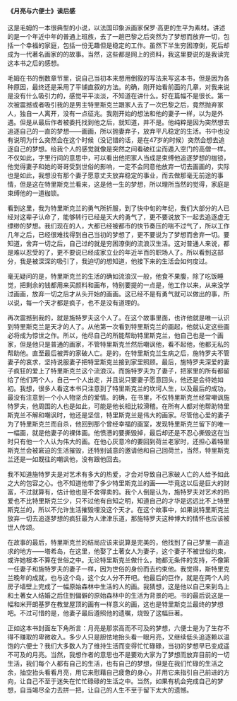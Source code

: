 #### 《月亮与六便士》读后感

这是毛姆的一本很典型的小说，以法国印象派画家保罗·高更的生平为素材。讲述的是一个年近中年的普通上班族，去了一趟巴黎之后突然为了梦想而放弃一切，包括一个幸福的家庭，包括一份无趣但是稳定的工作。虽然下半生穷困潦倒，死后却成为一代著名画家的的故事。当然，这些都是网上的资料，我这里要说的是我读完这本书之后的感想。

毛姆在书的倒数章节里，说自己当初本来想用倒叙的写法来写这本书，但是因为各种原因，最终还是采用了平铺直叙的方法。的确，刚开始看前面的几章，对我来说是没有什么吸引力的，感觉平平淡淡，不知道在讲什么。好在篇幅不是很长。第一次被震撼或者吸引我的是男主特里斯克兰跟家人去了一次巴黎之后，竟然抛弃家人，独自一人离开，没有一点征兆。我刚开始的想法和他的妻子一样，以为是外遇。但是从最后作者被委托找到他之后，就知道，并不是。他纯粹是因为突然想去追逐自己的一直的梦想——画画，所以抛妻弃子，放弃平凡稳定的生活。书中也没有说明为什么突然会在这个时候（没记错的话，是在47岁的时候）突然会想去追逐自己的梦想。给我个人的感觉就像是突然之间看破红尘而遁入空门的高僧一样。不仅如此，字里行间的意思中，可以看出他把家人当成是束缚他追逐梦想的枷锁，他觉得妻子和她的哥哥受到世俗的影响，一定不会同意他放弃一切去画画的，实际也是如此，我想没有那个妻子愿意丈夫放弃稳定的事业，而去做那毫无前途的事情，但是这在特里斯克兰看来，这是他一生的梦想，所以理所当然的觉得，家庭是束缚他的一道枷锁。

看到这里，我为特里斯克兰的勇气所折服，到了快中旬的年纪，我们大部分的人已经对这辈子认命了，能够转行已经是天大的勇气了，更不要说放下一起去追逐虚无缥缈的梦想。我们现在的人，大都已经被都市的快节奏压的喘不过气了，所以工作几年之后，已经很难找得到自己当初的梦想了，更不要说为了梦想而舍弃一切。要知道，舍弃一切之后，自己过的就是穷困潦倒的流浪汉生活。这对普通人来说，都是难以忍受的了，更不要说已经成家立业的年近半百的职场人了。所以看到这部分，我是被深深的吸引了，我迫切的想知道，他接下来的生活会如何度过。

毫无疑问的是，特里斯克兰的生活的确如流浪汉一般，他食不果腹，除了吃饭睡觉，把剩余的钱都用来买颜料和画布，特别要提的一点是，他工作以来，从来没学过画画，放弃一切之后才从头开始的画画。这已经不是有勇气就可以做出的事，所以说，每一个天才都是疯子，也不是没有道理的。

再次震撼到我的，就是施特罗夫这个人了。在这个故事里面，也许他就是唯一认识到特里斯克兰是天才的人了。从他第一次看到特里斯克兰的画起，他就认定这些画必将成为惊世之作。所以，他尽自己的所能帮助特里斯克兰，他自己也是一个画家，但是他只是普通的画家，不管特里斯克兰然后嘲讽他，看不起他，他都无私的帮助他。直至最后被弄的家破人亡。是的，在特里斯克兰生病之后，施特罗夫不管妻子的哀求，坚持说服妻子把特里斯克兰接到家里照顾。最后，施特罗夫深爱的妻子疯狂的爱上了特里斯克兰这个流浪汉。而施特罗夫为了妻子，把家里的所有都留给了他们两个人，自己一个人出走，并且说只要妻子愿意回头，他还是会待她如初。我想，很多人看这本书只注意到了特里斯克兰的坎坷人生，以及最后的成功，最没有注意到一个小人物坚贞的爱情。的确，在书里，不仅特里斯克兰经常嘲讽施特罗夫，他周围的人也是如此，可能是他长相比较滑稽。在所有人都对他帮助特里斯克兰不解和嘲讽时，他还是坚信，特里斯克兰是伟大的画家。尽管他心爱的妻子为了特里斯克兰而自杀，他回到那个曾经幸福的画室，发现特里斯克兰留下的唯一一幅画，就是他妻子的裸体画。他愤懑的要撕毁掉，最后却还是不忍心撕毁这在当时只有他一个人认为伟大的画。在他心灰意冷的要回到荷兰老家时，还担心着特里斯克兰会被窘迫的生活摧毁，还特别诚意的邀请他和自己回荷兰，当然，特里斯克兰还是一如既往的嘲讽他，没有跟他回去。

我不知道施特罗夫是对艺术有多大的热爱，才会对导致自己家破人亡的人给予如此之大的包容之心。也不知道他带了多少特里斯克兰的画——毕竟这以后是巨大的财富，不过就算有，估计他也是不舍得卖的。我个人倒是认为，施特罗夫对艺术的热爱也不比特里斯克兰少，只不过他有自知之明，知道自己的才华是远远比不上特里斯克兰的，所以不允许生活摧毁埋没这个天才。在这个故事中，如果说特里斯克兰放弃一切去追逐梦想的疯狂最为人津津乐道，那施特罗夫这种博大的情怀也应该被世人传颂。

在故事的最后，特里斯克兰的结局应该来说算是完美的，他找到了自己梦里一直追求的地方——塔希岛，在这里，他娶了土著女人为妻子，这个妻子不被世俗约束，或许她根本不算在世俗之中。无论特里斯克兰做什么，她都无条件的支持，不像第一任妻子和施特罗夫的妻子一样，因为世俗的身份而去约束他。我觉得，斯特里克兰晚年的成就，也与这个岛，这个女人分不开吧。他最后的巨作，就是在两个人的房子墙壁上完成了一幅原始森林中生活的人的画。我猜想，这是他以自己来到岛上和土著女人结婚之后住到偏僻的原始森林中的生活为背景的吧。书的最后说这是一幅和米开朗基罗在教堂屋顶的画有一样意义的画，这也是特里斯克兰最终的梦想吧。不过可惜的是，他妻子最后遵照他的遗嘱，烧毁了这幅巨著。

正如这本书封面左下角所言：月亮是那崇高而不可及的梦想，六便士是为了生存不得不赚取的卑微收入。多少人只是胆怯地抬头看一眼月亮，又继续低头追逐赖以温饱的六便士？我们大多数人为了维持生活而变得忙忙碌碌，当初的梦想早已变成遥不可及的月亮。当然，我想作者的意思也不是要劝大家为了梦想而放弃目前的一切生活，我们每个人都有自己的生活，也有自己的梦想，但是在我们忙碌的生活之余，抽空抬头看看月亮，用它来慰藉自己疲惫的身心，并用它来指引自己前进的方向，让自己不至于迷失在忙忙碌碌的生活之中。当然，如果有机会完成自己的梦想，自当竭尽全力去拼一把，让自己的人生不至于留下太大的遗憾。



